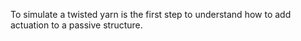To simulate a twisted yarn is the first step to understand how to add actuation to a passive structure. 

